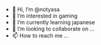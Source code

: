 - 👋 Hi, I’m @notyasa
- 👀 I’m interested in gaming
- 🌱 I’m currently learning japanese
- 💞️ I’m looking to collaborate on ...
- 📫 How to reach me ...

<!---
notyasa/notyasa is a ✨ special ✨ repository because its `README.md` (this file) appears on your GitHub profile.
You can click the Preview link to take a look at your changes.
--->

